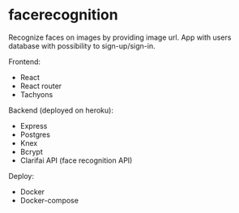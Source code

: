 # facerecognition
Recognize faces on images by providing image url.
App with users database with possibility to sign-up/sign-in.

Frontend:
- React
- React router
- Tachyons

Backend (deployed on heroku):
- Express
- Postgres
- Knex
- Bcrypt
- Clarifai API (face recognition API)

Deploy:
- Docker
- Docker-compose

